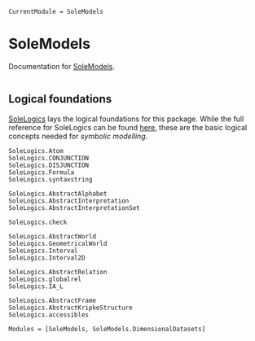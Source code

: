 ```@meta
CurrentModule = SoleModels
```

# SoleModels

Documentation for [SoleModels](https://github.com/aclai-lab/SoleModels.jl).

```@index
```

## Logical foundations

[SoleLogics](https://github.com/aclai-lab/SoleLogics.jl) lays the logical foundations
for this package.
While the full reference for SoleLogics can be found [here](https://aclai-lab.github.io/SoleLogics.jl/),
these are the basic logical concepts needed for *symbolic modelling*.

```@docs
SoleLogics.Atom
SoleLogics.CONJUNCTION
SoleLogics.DISJUNCTION
SoleLogics.Formula
SoleLogics.syntaxstring

SoleLogics.AbstractAlphabet
SoleLogics.AbstractInterpretation
SoleLogics.AbstractInterpretationSet

SoleLogics.check

SoleLogics.AbstractWorld
SoleLogics.GeometricalWorld
SoleLogics.Interval
SoleLogics.Interval2D

SoleLogics.AbstractRelation
SoleLogics.globalrel
SoleLogics.IA_L

SoleLogics.AbstractFrame
SoleLogics.AbstractKripkeStructure
SoleLogics.accessibles
```

```@autodocs
Modules = [SoleModels, SoleModels.DimensionalDatasets]
```
